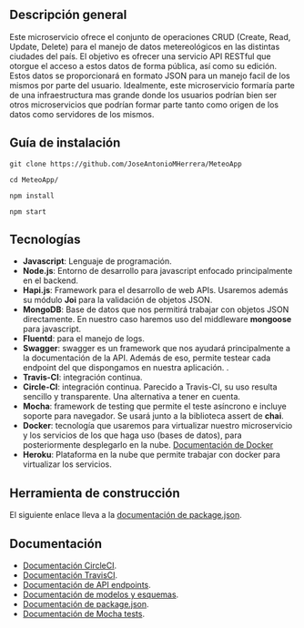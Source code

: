 ## Descripción general

Este microservicio ofrece el conjunto de operaciones CRUD (Create, Read, Update, Delete) para el manejo de datos metereológicos en las distintas ciudades del país. El objetivo es ofrecer una servicio API RESTful que otorgue el acceso a estos datos de forma pública, así como su edición. Estos datos se proporcionará en formato JSON para un manejo facil de los mismos por parte del usuario. Idealmente, este microservicio formaría parte de una infraestructura mas grande donde los usuarios podrían bien ser otros microservicios que podrían formar parte tanto como origen de los datos como servidores de los mismos.

## Guía de instalación

```
git clone https://github.com/JoseAntonioMHerrera/MeteoApp

cd MeteoApp/

npm install

npm start
```

## Tecnologías

* **Javascript**: Lenguaje de programación.
* **Node.js**: Entorno de desarrollo para javascript enfocado principalmente en el backend.
* **Hapi.js**: Framework para el desarrollo de web APIs. Usaremos además su módulo **Joi** para la validación de objetos JSON.
* **MongoDB**: Base de datos que nos permitirá trabajar con objetos JSON directamente. En nuestro caso haremos uso del middleware **mongoose** para javascript.
* **Fluentd**: para el manejo de logs.
* **Swagger**: swagger es un framework que nos ayudará principalmente a la documentación de la API. Además de eso, permite testear cada endpoint del que dispongamos en nuestra aplicación. .
* **Travis-CI**: integración continua.
* **Circle-CI**: integración continua. Parecido a Travis-CI, su uso resulta sencillo y transparente. Una alternativa a tener en cuenta. 
* **Mocha**: framework de testing que permite el teste asíncrono e incluye soporte para navegador. Se usará junto a la biblioteca assert de **chai**.
* **Docker**: tecnología que usaremos para virtualizar nuestro microservicio y los servicios de los que haga uso (bases de datos), para posteriormente desplegarlo en la nube. [Documentación de Docker]()
* **Heroku**: Plataforma en la nube que permite trabajar con docker para virtualizar los servicios.

## Herramienta de construcción
 
El siguiente enlace lleva a la [documentación de package.json](https://github.com/JoseAntonioMHerrera/MeteoApp/doc/package_json_documentacion.md).

## Documentación

* [Documentación CircleCI](https://github.com/JoseAntonioMHerrera/MeteoApp/blob/master/doc/circle_ci_documentacion.md).
* [Documentación TravisCI](https://github.com/JoseAntonioMHerrera/MeteoApp/blob/master/doc/travis_ci_documentacion.md).
* [Documentación de API endpoints](https://github.com/JoseAntonioMHerrera/MeteoApp/blob/master/doc/api_endpoints_documentacion.md).
* [Documentación de modelos y esquemas](https://github.com/JoseAntonioMHerrera/MeteoApp/blob/master/doc/modelos_esquemas_documentacion.md).
* [Documentación de package.json](https://github.com/JoseAntonioMHerrera/MeteoApp/doc/package_json_documentacion.md).
* [Documentación de Mocha tests](https://github.com/JoseAntonioMHerrera/MeteoApp/doc/mocha_test_documentacion.md).
